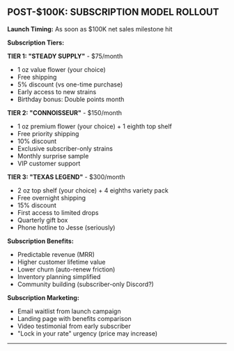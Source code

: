 ## POST-$100K: SUBSCRIPTION MODEL ROLLOUT

**Launch Timing:** As soon as $100K net sales milestone hit

**Subscription Tiers:**

**TIER 1: "STEADY SUPPLY"** - $75/month

- 1 oz value flower (your choice)
- Free shipping
- 5% discount (vs one-time purchase)
- Early access to new strains
- Birthday bonus: Double points month

**TIER 2: "CONNOISSEUR"** - $150/month

- 1 oz premium flower (your choice) + 1 eighth top shelf
- Free priority shipping
- 10% discount
- Exclusive subscriber-only strains
- Monthly surprise sample
- VIP customer support

**TIER 3: "TEXAS LEGEND"** - $300/month

- 2 oz top shelf (your choice) + 4 eighths variety pack
- Free overnight shipping
- 15% discount
- First access to limited drops
- Quarterly gift box
- Phone hotline to Jesse (seriously)

**Subscription Benefits:**

- Predictable revenue (MRR)
- Higher customer lifetime value
- Lower churn (auto-renew friction)
- Inventory planning simplified
- Community building (subscriber-only Discord?)

**Subscription Marketing:**

- Email waitlist from launch campaign
- Landing page with benefits comparison
- Video testimonial from early subscriber
- "Lock in your rate" urgency (price may increase)

---
